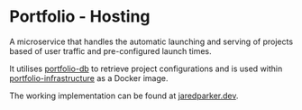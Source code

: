 # Portfolio - Hosting

A microservice that handles the automatic launching and serving of projects based of user traffic and pre-configured launch times.

It utilises [portfolio-db](https://github.com/jaredparker/portfolio-db) to retrieve project configurations and is used within [portfolio-infrastructure](https://github.com/jaredparker/portfolio-infrastructure) as a Docker image.

The working implementation can be found at [jaredparker.dev](https://by.jaredparker.dev).